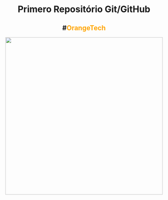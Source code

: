 <div align ="center">
	<h1> Primero Repositório Git/GitHub</h1>
	<h2> <b>#<font color= "#FFA500">OrangeTech</b></font></h2>

<img src="https://hermes.digitalinnovation.one/files/assets/e41313e0-53f7-4306-8791-09ca800fb469.png" width="500">
	</div>
